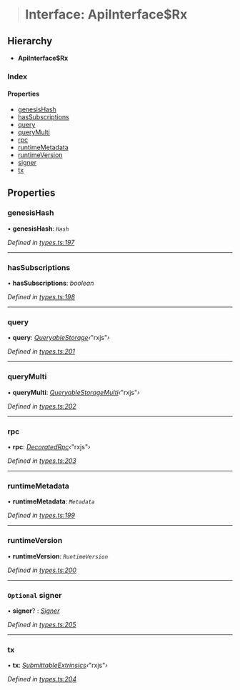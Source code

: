 > # Interface: ApiInterface$Rx

## Hierarchy

* **ApiInterface$Rx**

### Index

#### Properties

* [genesisHash](_types_.apiinterface_rx.md#genesishash)
* [hasSubscriptions](_types_.apiinterface_rx.md#hassubscriptions)
* [query](_types_.apiinterface_rx.md#query)
* [queryMulti](_types_.apiinterface_rx.md#querymulti)
* [rpc](_types_.apiinterface_rx.md#rpc)
* [runtimeMetadata](_types_.apiinterface_rx.md#runtimemetadata)
* [runtimeVersion](_types_.apiinterface_rx.md#runtimeversion)
* [signer](_types_.apiinterface_rx.md#optional-signer)
* [tx](_types_.apiinterface_rx.md#tx)

## Properties

###  genesisHash

• **genesisHash**: *`Hash`*

*Defined in [types.ts:197](https://github.com/polkadot-js/api/blob/c47ed58/packages/api/src/types.ts#L197)*

___

###  hasSubscriptions

• **hasSubscriptions**: *boolean*

*Defined in [types.ts:198](https://github.com/polkadot-js/api/blob/c47ed58/packages/api/src/types.ts#L198)*

___

###  query

• **query**: *[QueryableStorage](_types_.queryablestorage.md)‹*"rxjs"*›*

*Defined in [types.ts:201](https://github.com/polkadot-js/api/blob/c47ed58/packages/api/src/types.ts#L201)*

___

###  queryMulti

• **queryMulti**: *[QueryableStorageMulti](../modules/_types_.md#queryablestoragemulti)‹*"rxjs"*›*

*Defined in [types.ts:202](https://github.com/polkadot-js/api/blob/c47ed58/packages/api/src/types.ts#L202)*

___

###  rpc

• **rpc**: *[DecoratedRpc](_types_.decoratedrpc.md)‹*"rxjs"*›*

*Defined in [types.ts:203](https://github.com/polkadot-js/api/blob/c47ed58/packages/api/src/types.ts#L203)*

___

###  runtimeMetadata

• **runtimeMetadata**: *`Metadata`*

*Defined in [types.ts:199](https://github.com/polkadot-js/api/blob/c47ed58/packages/api/src/types.ts#L199)*

___

###  runtimeVersion

• **runtimeVersion**: *`RuntimeVersion`*

*Defined in [types.ts:200](https://github.com/polkadot-js/api/blob/c47ed58/packages/api/src/types.ts#L200)*

___

### `Optional` signer

• **signer**? : *[Signer](_types_.signer.md)*

*Defined in [types.ts:205](https://github.com/polkadot-js/api/blob/c47ed58/packages/api/src/types.ts#L205)*

___

###  tx

• **tx**: *[SubmittableExtrinsics](_types_.submittableextrinsics.md)‹*"rxjs"*›*

*Defined in [types.ts:204](https://github.com/polkadot-js/api/blob/c47ed58/packages/api/src/types.ts#L204)*